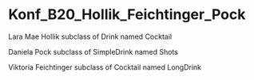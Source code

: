 # Konf_B20_Hollik_Feichtinger_Pock
Lara Mae Hollik subclass of Drink named Cocktail

Daniela Pock subclass of SimpleDrink named Shots

Viktoria Feichtinger subclass of Cocktail named LongDrink
